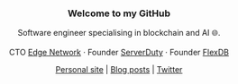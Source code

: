 <div align="center">
  <h3>Welcome to my GitHub</h3>
  <p>
    Software engineer specialising in blockchain and AI 🌐.<br><br>
    CTO <a href="https://twitter.com/edgenetwork">Edge Network</a> &middot; Founder <a href="https://twitter.com/serverdutyco">ServerDuty</a> &middot; Founder <a href="https://flexdb.co">FlexDB</a>
  </p>
  <p><a href="https://adamkdean.co.uk">Personal site</a> | <a href="https://adamkdean.co.uk/posts">Blog posts</a> | <a href="https://twitter.com/imdsm">Twitter</a></p>
</div>
